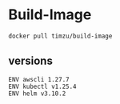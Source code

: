 # Build-Image

```bash
docker pull timzu/build-image
```

## versions

```
ENV awscli 1.27.7
ENV kubectl v1.25.4
ENV helm v3.10.2
```
